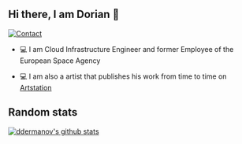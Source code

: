 ## Hi there, I am Dorian 👋

[![Contact](https://img.shields.io/badge/Contact-&#128231;-blue.svg)](mailto:dorian.dermanovic@outlook.com)

* 💻 I am Cloud Infrastructure Engineer and former Employee of the European Space Agency

* 💻 I am also a artist that publishes his work from time to time on [Artstation]([https://bethesda.net/](https://www.artstation.com/aliiusthebearded))


## Random stats

[![ddermanov's github stats](https://github-readme-stats.vercel.app/api?username=ddermanov&count_private=true&include_all_commits=true&theme=tokyonight)](https://github.com/anuraghazra/github-readme-stats)
